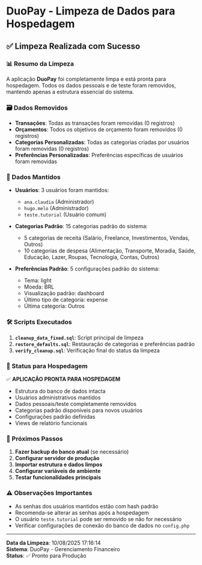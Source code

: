 # DuoPay - Limpeza de Dados para Hospedagem

## ✅ Limpeza Realizada com Sucesso

### 📊 Resumo da Limpeza

A aplicação **DuoPay** foi completamente limpa e está pronta para hospedagem. Todos os dados pessoais e de teste foram removidos, mantendo apenas a estrutura essencial do sistema.

### 🗃️ Dados Removidos

- **Transações**: Todas as transações foram removidas (0 registros)
- **Orçamentos**: Todos os objetivos de orçamento foram removidos (0 registros)  
- **Categorias Personalizadas**: Todas as categorias criadas por usuários foram removidas (0 registros)
- **Preferências Personalizadas**: Preferências específicas de usuários foram removidas

### 👥 Dados Mantidos

- **Usuários**: 3 usuários foram mantidos:
  - `ana.claudia` (Administrador)
  - `hugo.melo` (Administrador)
  - `teste.tutorial` (Usuário comum)

- **Categorias Padrão**: 15 categorias padrão do sistema:
  - 5 categorias de receita (Salário, Freelance, Investimentos, Vendas, Outros)
  - 10 categorias de despesa (Alimentação, Transporte, Moradia, Saúde, Educação, Lazer, Roupas, Tecnologia, Contas, Outros)

- **Preferências Padrão**: 5 configurações padrão do sistema:
  - Tema: light
  - Moeda: BRL
  - Visualização padrão: dashboard
  - Último tipo de categoria: expense
  - Última categoria: Outros

### 🛠️ Scripts Executados

1. **`cleanup_data_fixed.sql`**: Script principal de limpeza
2. **`restore_defaults.sql`**: Restauração de categorias e preferências padrão
3. **`verify_cleanup.sql`**: Verificação final do status da limpeza

### 🚀 Status para Hospedagem

✅ **APLICAÇÃO PRONTA PARA HOSPEDAGEM**

- Estrutura do banco de dados intacta
- Usuários administrativos mantidos
- Dados pessoais/teste completamente removidos
- Categorias padrão disponíveis para novos usuários
- Configurações padrão definidas
- Views de relatório funcionais

### 📝 Próximos Passos

1. **Fazer backup do banco atual** (se necessário)
2. **Configurar servidor de produção**
3. **Importar estrutura e dados limpos**
4. **Configurar variáveis de ambiente**
5. **Testar funcionalidades principais**

### ⚠️ Observações Importantes

- As senhas dos usuários mantidos estão com hash padrão
- Recomenda-se alterar as senhas após a hospedagem
- O usuário `teste.tutorial` pode ser removido se não for necessário
- Verificar configurações de conexão do banco de dados no `config.php`

---

**Data da Limpeza**: 10/08/2025 17:16:14  
**Sistema**: DuoPay - Gerenciamento Financeiro  
**Status**: ✅ Pronto para Produção
